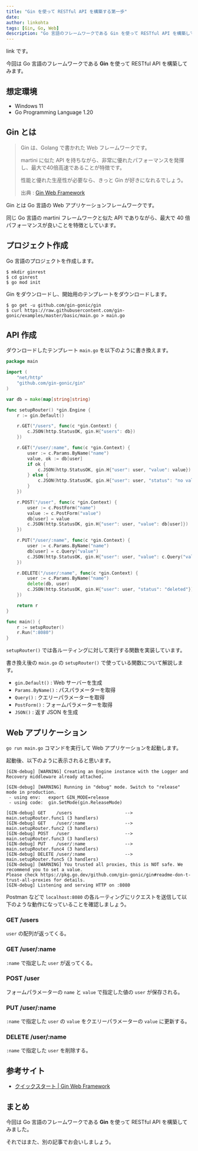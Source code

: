 ```yaml
---
title: "Gin を使って RESTful API を構築する第一歩"
date: 
author: linkohta
tags: [Gin, Go, Web]
description: "Go 言語のフレームワークである Gin を使って RESTful API を構築してみます。"
---
```


link です。

今回は Go 言語のフレームワークである **Gin** を使って RESTful API を構築してみます。

## 想定環境

- Windows 11
- Go Programming Language 1.20

## Gin とは

>Gin は、Golang で書かれた Web フレームワークです。
>
>martini に似た API を持ちながら、非常に優れたパフォーマンスを発揮し、最大で40倍高速であることが特徴です。
>
>性能と優れた生産性が必要なら、きっと Gin が好きになれるでしょう。
>
>出典 : [Gin Web Framework](https://gin-gonic.com/ja/#td-block-1)

Gin とは Go 言語の Web アプリケーションフレームワークです。

同じ Go 言語の martini フレームワークと似た API でありながら、最大で 40 倍パフォーマンスが良いことを特徴としています。

## プロジェクト作成

Go 言語のプロジェクトを作成します。

```:title=プロジェクト作成
$ mkdir ginrest
$ cd ginrest
$ go mod init
```

Gin をダウンロードし、開始用のテンプレートをダウンロードします。

```
$ go get -u github.com/gin-gonic/gin
$ curl https://raw.githubusercontent.com/gin-gonic/examples/master/basic/main.go > main.go
```

## API 作成

ダウンロードしたテンプレート `main.go` を以下のように書き換えます。

```go:title=main.go
package main

import (
	"net/http"
	"github.com/gin-gonic/gin"
)

var db = make(map[string]string)

func setupRouter() *gin.Engine {
	r := gin.Default()

	r.GET("/users", func(c *gin.Context) {
		c.JSON(http.StatusOK, gin.H{"users": db})
	})

	r.GET("/user/:name", func(c *gin.Context) {
		user := c.Params.ByName("name")
		value, ok := db[user]
		if ok {
			c.JSON(http.StatusOK, gin.H{"user": user, "value": value})
		} else {
			c.JSON(http.StatusOK, gin.H{"user": user, "status": "no value"})
		}
	})

	r.POST("/user", func(c *gin.Context) {
		user := c.PostForm("name")
		value := c.PostForm("value")
		db[user] = value
		c.JSON(http.StatusOK, gin.H{"user": user, "value": db[user]})
	})

	r.PUT("/user/:name", func(c *gin.Context) {
		user := c.Params.ByName("name")
		db[user] = c.Query("value")
		c.JSON(http.StatusOK, gin.H{"user": user, "value": c.Query("value")})
	})

	r.DELETE("/user/:name", func(c *gin.Context) {
		user := c.Params.ByName("name")
		delete(db, user)
		c.JSON(http.StatusOK, gin.H{"user": user, "status": "deleted"})
	})

	return r
}

func main() {
	r := setupRouter()
	r.Run(":8080")
}
```

`setupRouter()` では各ルーティングに対して実行する関数を実装しています。

書き換え後の `main.go` の `setupRouter()` で使っている関数について解説します。

- `gin.Default()` : Web サーバーを生成
- `Params.ByName()` : パスパラメーターを取得
- `Query()` : クエリーパラメーターを取得
- `PostForm()` : フォームパラメーターを取得
- `JSON()` : 返す JSON を生成

## Web アプリケーション

`go run main.go` コマンドを実行して Web アプリケーションを起動します。

起動後、以下のように表示されると思います。

```
[GIN-debug] [WARNING] Creating an Engine instance with the Logger and Recovery middleware already attached.

[GIN-debug] [WARNING] Running in "debug" mode. Switch to "release" mode in production.
 - using env:   export GIN_MODE=release
 - using code:  gin.SetMode(gin.ReleaseMode)

[GIN-debug] GET    /users                    --> main.setupRouter.func1 (3 handlers)
[GIN-debug] GET    /user/:name               --> main.setupRouter.func2 (3 handlers)
[GIN-debug] POST   /user                     --> main.setupRouter.func3 (3 handlers)
[GIN-debug] PUT    /user/:name               --> main.setupRouter.func4 (3 handlers)
[GIN-debug] DELETE /user/:name               --> main.setupRouter.func5 (3 handlers)
[GIN-debug] [WARNING] You trusted all proxies, this is NOT safe. We recommend you to set a value.
Please check https://pkg.go.dev/github.com/gin-gonic/gin#readme-don-t-trust-all-proxies for details.
[GIN-debug] Listening and serving HTTP on :8080
```

Postman などで `localhost:8080` の各ルーティングにリクエストを送信して以下のような動作になっていることを確認しましょう。

### GET /users

`user` の配列が返ってくる。

### GET /user/:name

`:name` で指定した `user` が返ってくる。

### POST /user

フォームパラメーターの `name` と `value` で指定した値の `user` が保存される。

### PUT /user/:name

`:name` で指定した `user` の `value` をクエリーパラメーターの `value` に更新する。

### DELETE /user/:name

`:name` で指定した `user` を削除する。

## 参考サイト

- [クイックスタート | Gin Web Framework](https://gin-gonic.com/ja/docs/quickstart/)

## まとめ

今回は Go 言語のフレームワークである **Gin** を使って RESTful API を構築してみました。

それではまた、別の記事でお会いしましょう。